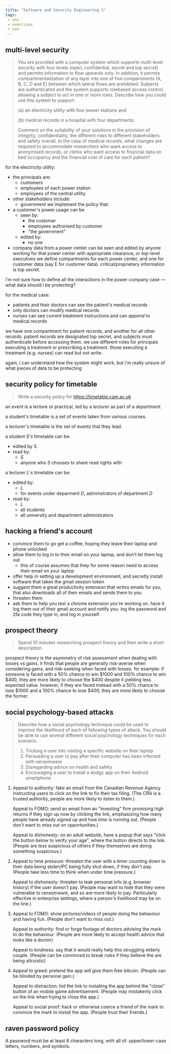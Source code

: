 ```yaml
---
title: "Software and Security Engineering 1"
tags:
 - uni
 - exercises
 - sse
---
```

## multi-level security
> You are provided with a computer system which supports multi-level security with four levels (open, confidential, secret and top secret) and permits information to flow upwards only. In addition, it permits compartmentalization of any layer into one of five compartments (A, B, C, D and E) between which lateral flows are prohibited. Subjects are authenticated and the system supports rolebased access control, allowing a subject to act in one or more roles. Describe how you could use this system to support:
> 
> (a) an electricity utility with four power stations and
> 
> (b) medical records in a hospital with four departments. 
> 
> Comment on the suitability of your solutions in the provision of integrity, confidentiality, the different risks to different stakeholders and safety overall. In the case of medical records, what changes are required to accommodate researchers who want access to anonymised records, or clerks who want access to financial data on bed occupancy and the financial cost of care for each patient?

for the electricity utility:
 - the principals are:
	 - customers
	 - employees of each power station
	 - employees of the central utility
 - other stakeholders include:
	 - government
we implement the policy that:
 - a customer's power usage can be
	 - seen by:
		 - the customer
		 - employees authorised by customer
		 - "the government"
	 - edited by:
		 - no one
 - company data from a power center can be seen and edited by anyone working for that power center with appropriate clearance, or top-level executives
we define compartments for each power center, and one for customer data (say E for customer data). critical/proprietary information is top secret.

i'm not sure how to define all the interactions in the power company case — what data should i be protecting?

for the medical case:
 - patients and their doctors can see the patient's medical records
 - only doctors can modify medical records
 - nurses can see current treatment instructions and can *append* to medical records

we have one compartment for patient records, and another for all other records. patient records are designated top secret, and subjects must authenticate before accessing them. we use different roles for principals executing a treatment or prescribing a treatment. those executing a treatment (e.g. nurses) can read but not write. 

again, i can understand how the system might work, but i'm really unsure of what pieces of data to be protecting

## security policy for timetable
> Write a security policy for https://timetable.cam.ac.uk

an *event* is a lecture or practical, led by a *lecturer* as part of a *department*.

a student's timetable is a set of events taken from various courses. 

a lecturer's timetable is the set of events that they lead. 

a student $S$'s timetable can be:
 - edited by S
 - read by:
	 - $S$
	 - anyone who $S$ chooses to share read rights with

a lecturer $L$'s timetable can be:
 - edited by:
	 - $L$
	 - for events under deparment $D$, administrators of department $D$
 - read by:
	 - $L$
	 - all students
	 - all university and department administrators
## hacking a friend's account
 - convince them to go get a coffee, hoping they leave their laptop and phone unlocked
 - allow them to log in to their email on your laptop, and don't let them log out
	 - this of course assumes that they for some reason need to access their email on your laptop
 - offer help in setting up a development environment, and secretly install software that takes the gmail session token
 - suggest them a great productivity extension that writes emails for you, that also downloads all of their emails and sends them to you
 - threaten them
 - ask them to help you test a chrome extension you're working on. have it log them out of their gmail account and notify you. log the password and 2fa code they type in, and log in yourself.
## prospect theory
> Spend 10 minutes researching prospect theory and then write a short description.

prospect theory is the asymmetry of risk assessment when dealing with losses vs gains. it finds that people are generally risk-averse when considering gains, and risk-seeking when faced with losses. for example: if someone is faced with a 50% chance to win $1000 and 100% chance to win $400, they are more likely to choose the $400 despite it yielding less expected value. however, if they are faced instead with a 50% chance to lose $1000 and a 100% chance to lose $400, they are more likely to choose the former. 

## social psychology-based attacks
> Describe how a social psychology technique could be used to improve the likelihood of each of following types of attack. You should be able to use several different social psychology techniques for each scenario.
>  1. Tricking a user into visiting a specific website on their laptop 
>  2. Persuading a user to pay after their computer has been infected with ransomware
>  3. Disregarding advice on health and safety
>  4. Encouraging a user to install a dodgy app on their Android smartphone

1. Appeal to authority: fake an email from the Canadian Revenue Agency instructing users to click on the link to fix their tax filing. (The CRA is a trusted authority, people are more likely to listen to them.)
   
   Appeal to FOMO: send an email from an "investing" firm promising high returns if they sign up now by clicking the link, emphasizing how many people have already signed up and how time is running out. (People don't want to miss out on opportunities.)
   
   Appeal to dishonesty: on an adult website, have a popup that says "click the button below to verify your age", where the button directs to the link. (People are less suspicious of others if they themselves are doing something suspicious.)
2. Appeal to time pressure: threaten the user with a timer counting down to their data being stolen/PC being fully shut down, if they don't pay. (People take less time to think when under time pressure.)
   
   Appeal to dishonesty: threaten to leak personal info (e.g. browser history) if the user doesn't pay. (People may want to hide that they were vulnerable to ransomware, and so are more likely to pay. Particularly effective in enterprise settings, where a person's livelihood may be on the line.)
3. Appeal to FOMO: show pictures/videos of people doing the behaviour and having fun. (People don't want to miss out.)
   
   Appeal to authority: find or forge footage of doctors advising the mark to do the behaviour. (People are more likely to accept health advice that looks like a doctor)
   
   Appeal to kindness: say that it would really help this struggling elderly couple. (People can be convinced to break rules if they believe the are being altruistic)
4. Appeal to greed: pretend the app will give them free bitcoin. (People can be blinded by personal gain.)
   
   Appeal to distraction: hid the link to installing the app behind the "close" button of an mobile game advertisement. (People may mistakenly click on the link when trying to close the app.)
   
   Appeal to social proof: hack or otherwise coerce a friend of the mark to convince the mark to install the app. (People trust their friends.)

## raven password policy
A password must be at least 8 characters long, with all of: upper/lower-case letters, numbers, and symbols.

